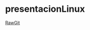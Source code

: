 # presentacionLinux

[RawGit](https://cdn.rawgit.com/odce1206/presentacionLinux/a0c7646b/slides.html#25)
